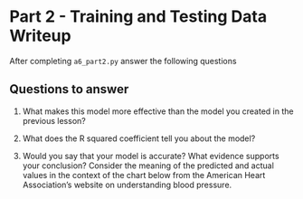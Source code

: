 # Part 2 - Training and Testing Data Writeup

After completing `a6_part2.py` answer the following questions

## Questions to answer

1. What makes this model more effective than the model you created in the previous lesson?


2. What does the R squared coefficient tell you about the model?


3. Would you say that your model is accurate? What evidence supports your conclusion? Consider the meaning of the predicted and actual values in the context of the chart below from the American Heart Association’s website on understanding blood pressure.